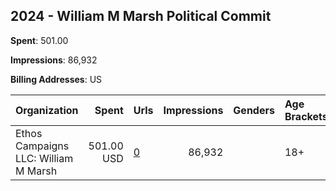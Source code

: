 ## 2024 - William M Marsh Political Commit 
**Spent**: 501.00

**Impressions**: 86,932

**Billing Addresses**: US

|Organization|Spent|Urls|Impressions|Genders|Age Brackets|Country Codes|
|:---|---:|:---|---:|:---|:---|:---|
|Ethos Campaigns LLC: William M Marsh|501.00 USD|[0](https://www.snap.com/political-ads/asset/28913f6a05603acc4cc5ac445d900dd1b1ca6eb6f69976536d82b36ec8313390?mediaType=mp4)|86,932||18+|united states|
